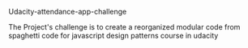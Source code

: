 Udacity-attendance-app-challenge

The Project's challenge is to create a reorganized modular code from spaghetti code for javascript design patterns course in udacity

